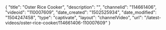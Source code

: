 {
    "title": "Oster Rice Cooker",
    "description": "",
    "channelid": "114661406",
    "videoid": "110007609",
    "date_created": "1502525934",
    "date_modified": "1504247458",
    "type": "captivate",
    "layout": "channelVideo",
    "url": "\/latest-videos\/oster-rice-cooker\/114661406-110007609"
}